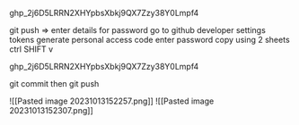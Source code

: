 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

git push => enter details
for password go to github developer settings tokens generate personal access code enter password copy using 2 sheets ctrl SHIFT v

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

git commit then git push

![[Pasted image 20231013152257.png]]
![[Pasted image 20231013152307.png]]


